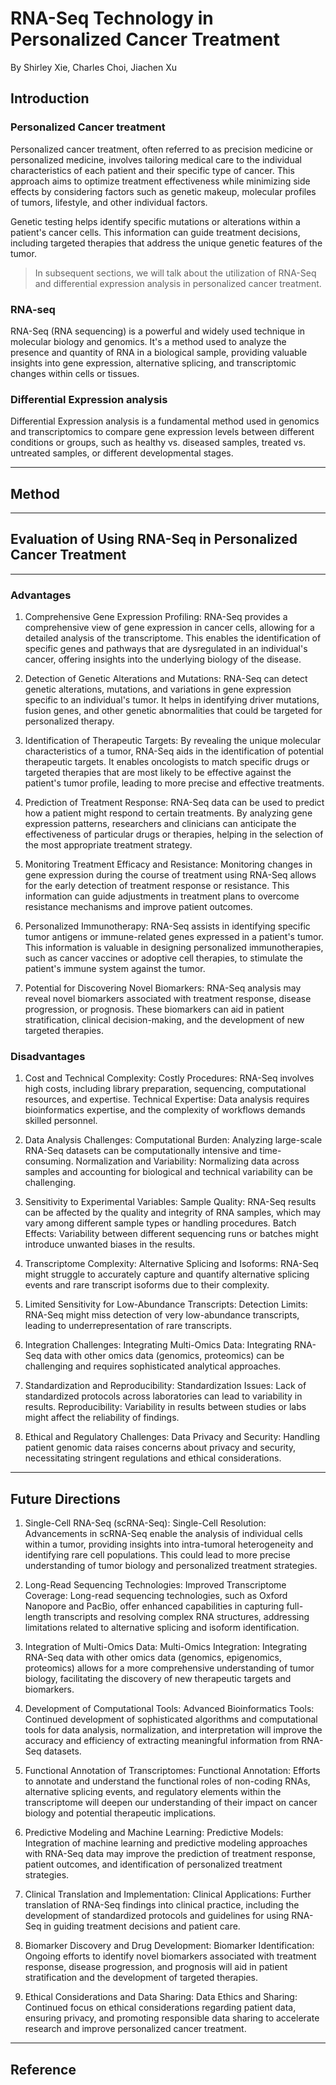# RNA-Seq Technology in Personalized Cancer Treatment
By Shirley Xie, Charles Choi, Jiachen Xu

## Introduction

### Personalized Cancer treatment
Personalized cancer treatment, often referred to as precision medicine or personalized medicine, involves tailoring medical care to the individual characteristics of each patient and their specific type of cancer. This approach aims to optimize treatment effectiveness while minimizing side effects by considering factors such as genetic makeup, molecular profiles of tumors, lifestyle, and other individual factors.

Genetic testing helps identify specific mutations or alterations within a patient's cancer cells. This information can guide treatment decisions, including targeted therapies that address the unique genetic features of the tumor.

> In subsequent sections, we will talk about the utilization of RNA-Seq and differential expression analysis in personalized cancer treatment.

### RNA-seq
RNA-Seq (RNA sequencing) is a powerful and widely used technique in molecular biology and genomics. It's a method used to analyze the presence and quantity of RNA in a biological sample, providing valuable insights into gene expression, alternative splicing, and transcriptomic changes within cells or tissues.

### Differential Expression analysis
Differential Expression analysis is a fundamental method used in genomics and transcriptomics to compare gene expression levels between different conditions or groups, such as healthy vs. diseased samples, treated vs. untreated samples, or different developmental stages.

* * *

## Method


* * *

## Evaluation of Using RNA-Seq in Personalized Cancer Treatment

* * *

### Advantages

1. Comprehensive Gene Expression Profiling:
RNA-Seq provides a comprehensive view of gene expression in cancer cells, allowing for a detailed analysis of the transcriptome. This enables the identification of specific genes and pathways that are dysregulated in an individual's cancer, offering insights into the underlying biology of the disease.

2. Detection of Genetic Alterations and Mutations:
RNA-Seq can detect genetic alterations, mutations, and variations in gene expression specific to an individual's tumor. It helps in identifying driver mutations, fusion genes, and other genetic abnormalities that could be targeted for personalized therapy.

3. Identification of Therapeutic Targets:
By revealing the unique molecular characteristics of a tumor, RNA-Seq aids in the identification of potential therapeutic targets. It enables oncologists to match specific drugs or targeted therapies that are most likely to be effective against the patient's tumor profile, leading to more precise and effective treatments.

4. Prediction of Treatment Response:
RNA-Seq data can be used to predict how a patient might respond to certain treatments. By analyzing gene expression patterns, researchers and clinicians can anticipate the effectiveness of particular drugs or therapies, helping in the selection of the most appropriate treatment strategy.

5. Monitoring Treatment Efficacy and Resistance:
Monitoring changes in gene expression during the course of treatment using RNA-Seq allows for the early detection of treatment response or resistance. This information can guide adjustments in treatment plans to overcome resistance mechanisms and improve patient outcomes.

6. Personalized Immunotherapy:
RNA-Seq assists in identifying specific tumor antigens or immune-related genes expressed in a patient's tumor. This information is valuable in designing personalized immunotherapies, such as cancer vaccines or adoptive cell therapies, to stimulate the patient's immune system against the tumor.

7. Potential for Discovering Novel Biomarkers:
RNA-Seq analysis may reveal novel biomarkers associated with treatment response, disease progression, or prognosis. These biomarkers can aid in patient stratification, clinical decision-making, and the development of new targeted therapies.

### Disadvantages

1. Cost and Technical Complexity:
Costly Procedures: RNA-Seq involves high costs, including library preparation, sequencing, computational resources, and expertise.
Technical Expertise: Data analysis requires bioinformatics expertise, and the complexity of workflows demands skilled personnel.

2. Data Analysis Challenges:
Computational Burden: Analyzing large-scale RNA-Seq datasets can be computationally intensive and time-consuming.
Normalization and Variability: Normalizing data across samples and accounting for biological and technical variability can be challenging.

3. Sensitivity to Experimental Variables:
Sample Quality: RNA-Seq results can be affected by the quality and integrity of RNA samples, which may vary among different sample types or handling procedures.
Batch Effects: Variability between different sequencing runs or batches might introduce unwanted biases in the results.

4. Transcriptome Complexity:
Alternative Splicing and Isoforms: RNA-Seq might struggle to accurately capture and quantify alternative splicing events and rare transcript isoforms due to their complexity.

5. Limited Sensitivity for Low-Abundance Transcripts:
Detection Limits: RNA-Seq might miss detection of very low-abundance transcripts, leading to underrepresentation of rare transcripts.

6. Integration Challenges:
Integrating Multi-Omics Data: Integrating RNA-Seq data with other omics data (genomics, proteomics) can be challenging and requires sophisticated analytical approaches.

7. Standardization and Reproducibility:
Standardization Issues: Lack of standardized protocols across laboratories can lead to variability in results.
Reproducibility: Variability in results between studies or labs might affect the reliability of findings.

8. Ethical and Regulatory Challenges:
Data Privacy and Security: Handling patient genomic data raises concerns about privacy and security, necessitating stringent regulations and ethical considerations.

* * *

## Future Directions

1. Single-Cell RNA-Seq (scRNA-Seq):
Single-Cell Resolution: Advancements in scRNA-Seq enable the analysis of individual cells within a tumor, providing insights into intra-tumoral heterogeneity and identifying rare cell populations. This could lead to more precise understanding of tumor biology and personalized treatment strategies.

2. Long-Read Sequencing Technologies:
Improved Transcriptome Coverage: Long-read sequencing technologies, such as Oxford Nanopore and PacBio, offer enhanced capabilities in capturing full-length transcripts and resolving complex RNA structures, addressing limitations related to alternative splicing and isoform identification.

3. Integration of Multi-Omics Data:
Multi-Omics Integration: Integrating RNA-Seq data with other omics data (genomics, epigenomics, proteomics) allows for a more comprehensive understanding of tumor biology, facilitating the discovery of new therapeutic targets and biomarkers.

4. Development of Computational Tools:
Advanced Bioinformatics Tools: Continued development of sophisticated algorithms and computational tools for data analysis, normalization, and interpretation will improve the accuracy and efficiency of extracting meaningful information from RNA-Seq datasets.

5. Functional Annotation of Transcriptomes:
Functional Annotation: Efforts to annotate and understand the functional roles of non-coding RNAs, alternative splicing events, and regulatory elements within the transcriptome will deepen our understanding of their impact on cancer biology and potential therapeutic implications.

6. Predictive Modeling and Machine Learning:
Predictive Models: Integration of machine learning and predictive modeling approaches with RNA-Seq data may improve the prediction of treatment response, patient outcomes, and identification of personalized treatment strategies.

7. Clinical Translation and Implementation:
Clinical Applications: Further translation of RNA-Seq findings into clinical practice, including the development of standardized protocols and guidelines for using RNA-Seq in guiding treatment decisions and patient care.

8. Biomarker Discovery and Drug Development:
Biomarker Identification: Ongoing efforts to identify novel biomarkers associated with treatment response, disease progression, and prognosis will aid in patient stratification and the development of targeted therapies.

9. Ethical Considerations and Data Sharing:
Data Ethics and Sharing: Continued focus on ethical considerations regarding patient data, ensuring privacy, and promoting responsible data sharing to accelerate research and improve personalized cancer treatment.

* * *

## Reference
